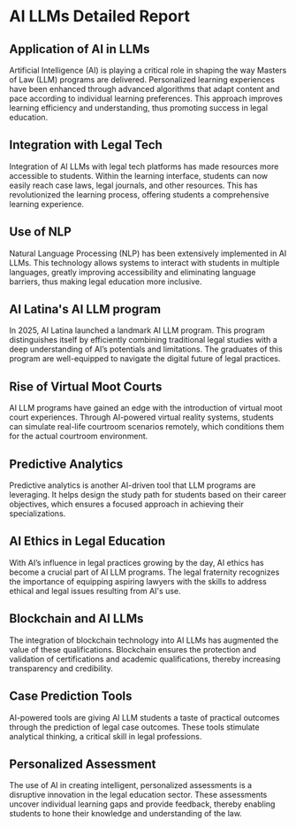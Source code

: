 # AI LLMs Detailed Report

## Application of AI in LLMs
Artificial Intelligence (AI) is playing a critical role in shaping the way Masters of Law (LLM) programs are delivered. Personalized learning experiences have been enhanced through advanced algorithms that adapt content and pace according to individual learning preferences. This approach improves learning efficiency and understanding, thus promoting success in legal education.

## Integration with Legal Tech
Integration of AI LLMs with legal tech platforms has made resources more accessible to students. Within the learning interface, students can now easily reach case laws, legal journals, and other resources. This has revolutionized the learning process, offering students a comprehensive learning experience.

## Use of NLP
Natural Language Processing (NLP) has been extensively implemented in AI LLMs. This technology allows systems to interact with students in multiple languages, greatly improving accessibility and eliminating language barriers, thus making legal education more inclusive.

## AI Latina's AI LLM program
In 2025, AI Latina launched a landmark AI LLM program. This program distinguishes itself by efficiently combining traditional legal studies with a deep understanding of AI’s potentials and limitations. The graduates of this program are well-equipped to navigate the digital future of legal practices.

## Rise of Virtual Moot Courts
AI LLM programs have gained an edge with the introduction of virtual moot court experiences. Through AI-powered virtual reality systems, students can simulate real-life courtroom scenarios remotely, which conditions them for the actual courtroom environment.

## Predictive Analytics
Predictive analytics is another AI-driven tool that LLM programs are leveraging. It helps design the study path for students based on their career objectives, which ensures a focused approach in achieving their specializations.

## AI Ethics in Legal Education
With AI’s influence in legal practices growing by the day, AI ethics has become a crucial part of AI LLM programs. The legal fraternity recognizes the importance of equipping aspiring lawyers with the skills to address ethical and legal issues resulting from AI's use.

## Blockchain and AI LLMs
The integration of blockchain technology into AI LLMs has augmented the value of these qualifications. Blockchain ensures the protection and validation of certifications and academic qualifications, thereby increasing transparency and credibility.

## Case Prediction Tools
AI-powered tools are giving AI LLM students a taste of practical outcomes through the prediction of legal case outcomes. These tools stimulate analytical thinking, a critical skill in legal professions.

## Personalized Assessment
The use of AI in creating intelligent, personalized assessments is a disruptive innovation in the legal education sector. These assessments uncover individual learning gaps and provide feedback, thereby enabling students to hone their knowledge and understanding of the law.